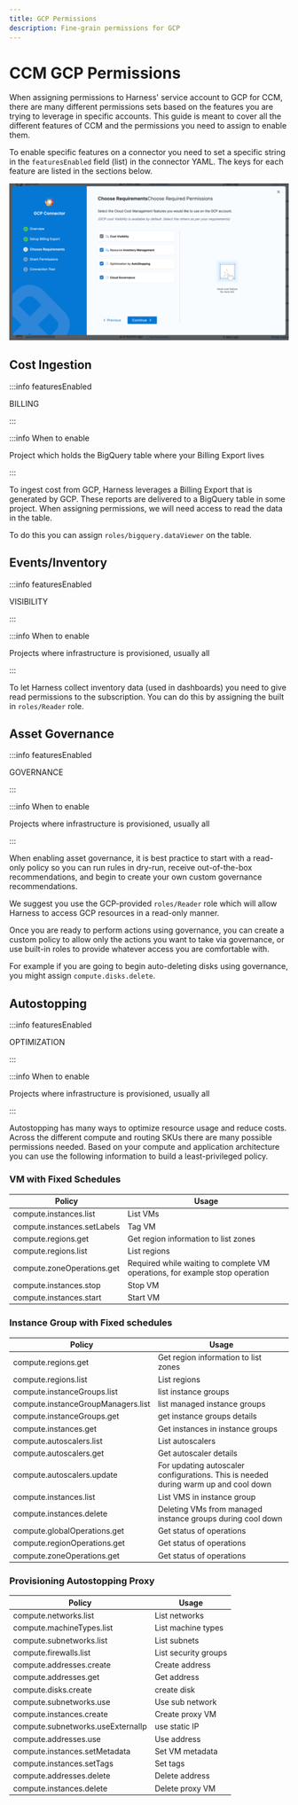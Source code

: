 ```yaml
---
title: GCP Permissions
description: Fine-grain permissions for GCP
---
```


# CCM GCP Permissions

When assigning permissions to Harness' service account to GCP for CCM, there are many different permissions sets based on the features you are trying to leverage in specific accounts. This guide is meant to cover all the different features of CCM and the permissions you need to assign to enable them.

To enable specific features on a connector you need to set a specific string in the `featuresEnabled` field (list) in the connector YAML. The keys for each feature are listed in the sections below.

![](../../../static/ccm-gcp-connector-features.png)

## Cost Ingestion

:::info featuresEnabled

BILLING

:::

:::info When to enable

Project which holds the BigQuery table where your Billing Export lives

:::

To ingest cost from GCP, Harness leverages a Billing Export that is generated by GCP. These reports are delivered to a BigQuery table in some project. When assigning permissions, we will need access to read the data in the table.

To do this you can assign `roles/bigquery.dataViewer` on the table.

## Events/Inventory

:::info featuresEnabled

VISIBILITY

:::

:::info When to enable

Projects where infrastructure is provisioned, usually all

:::

To let Harness collect inventory data (used in dashboards) you need to give read permissions to the subscription. You can do this by assigning the built in `roles/Reader` role.

## Asset Governance

:::info featuresEnabled

GOVERNANCE

:::

:::info When to enable

Projects where infrastructure is provisioned, usually all

:::

When enabling asset governance, it is best practice to start with a read-only policy so you can run rules in dry-run, receive out-of-the-box recommendations, and begin to create your own custom governance recommendations.

We suggest you use the GCP-provided `roles/Reader` role which will allow Harness to access GCP resources in a read-only manner.

Once you are ready to perform actions using governance, you can create a custom policy to allow only the actions you want to take via governance, or use built-in roles to provide whatever access you are comfortable with.

For example if you are going to begin auto-deleting disks using governance, you might assign `compute.disks.delete`.

## Autostopping

:::info featuresEnabled

OPTIMIZATION

:::

:::info When to enable

Projects where infrastructure is provisioned, usually all

:::

Autostopping has many ways to optimize resource usage and reduce costs. Across the different compute and routing SKUs there are many possible permissions needed. Based on your compute and application architecture you can use the following information to build a least-privileged policy.

### VM with Fixed Schedules

| Policy                      | Usage                                                                        |
|-----------------------------|------------------------------------------------------------------------------|
| compute.instances.list      | List VMs                                                                     |
| compute.instances.setLabels | Tag VM                                                                       |
| compute.regions.get         | Get region information to list zones                                         |
| compute.regions.list        | List regions                                                                 |
| compute.zoneOperations.get  | Required while waiting to complete VM operations, for example stop operation |
| compute.instances.stop      | Stop VM                                                                      |
| compute.instances.start     | Start VM                                                                     |

### Instance Group with Fixed schedules

| Policy                              | Usage                                                                               |
|-------------------------------------|-------------------------------------------------------------------------------------|
| compute.regions.get                 | Get region information to list zones                                                |
| compute.regions.list                | List regions                                                                        |
| compute.instanceGroups.list         | list instance groups                                                                |
| compute.instanceGroupManagers.list  | list managed instance groups                                                        |
| compute.instanceGroups.get          | get instance groups details                                                         |
| compute.instances.get               | Get instances in instance groups                                                    |
| compute.autoscalers.list            | List autoscalers                                                                    |
| compute.autoscalers.get             | Get autoscaler details                                                              |
| compute.autoscalers.update          | For updating autoscaler configurations. This is needed during warm up and cool down |
| compute.instances.list              | List VMS in instance group                                                          |
| compute.instances.delete            | Deleting VMs from managed instance groups during cool down                          |
| compute.globalOperations.get        | Get status of operations                                                            |
| compute.regionOperations.get        | Get status of operations                                                            |
| compute.zoneOperations.get          | Get status of operations                                                            |

### Provisioning Autostopping Proxy

| Policy                            | Usage                |
|-----------------------------------|----------------------|
| compute.networks.list             | List networks        |
| compute.machineTypes.list         | List machine types   |
| compute.subnetworks.list          | List subnets         |
| compute.firewalls.list            | List security groups |
| compute.addresses.create          | Create address       |
| compute.addresses.get             | Get address          |
| compute.disks.create              | create disk          |
| compute.subnetworks.use           | Use sub network      |
| compute.instances.create          | Create proxy VM      |
| compute.subnetworks.useExternalIp | use static IP        |
| compute.addresses.use             | Use address          |
| compute.instances.setMetadata     | Set VM metadata      |
| compute.instances.setTags         | Set tags             |
| compute.addresses.delete          | Delete address       |
| compute.instances.delete          | Delete proxy VM      |
